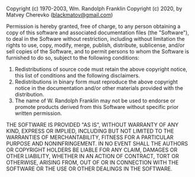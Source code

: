 Copyright (c) 1970-2003, Wm. Randolph Franklin
Copyright (c) 2020, by Matvey Cherevko (blackmatov@gmail.com)

Permission is hereby granted, free of charge, to any person obtaining a copy of this software and associated documentation files (the "Software"), to deal in the Software without restriction, including without limitation the rights to use, copy, modify, merge, publish, distribute, sublicense, and/or sell copies of the Software, and to permit persons to whom the Software is furnished to do so, subject to the following conditions:

1. Redistributions of source code must retain the above copyright notice, this list of conditions and the following disclaimers.
2. Redistributions in binary form must reproduce the above copyright notice in the documentation and/or other materials provided with the distribution.
3. The name of W. Randolph Franklin may not be used to endorse or promote products derived from this Software without specific prior written permission. 

THE SOFTWARE IS PROVIDED "AS IS", WITHOUT WARRANTY OF ANY KIND, EXPRESS OR IMPLIED, INCLUDING BUT NOT LIMITED TO THE WARRANTIES OF MERCHANTABILITY, FITNESS FOR A PARTICULAR PURPOSE AND NONINFRINGEMENT. IN NO EVENT SHALL THE AUTHORS OR COPYRIGHT HOLDERS BE LIABLE FOR ANY CLAIM, DAMAGES OR OTHER LIABILITY, WHETHER IN AN ACTION OF CONTRACT, TORT OR OTHERWISE, ARISING FROM, OUT OF OR IN CONNECTION WITH THE SOFTWARE OR THE USE OR OTHER DEALINGS IN THE SOFTWARE. 
